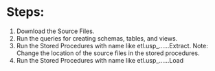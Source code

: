 # Steps:

1. Download the Source Files.
2. Run the queries for creating schemas, tables, and views.
3. Run the Stored Procedures with name like etl.usp_......Extract. Note: Change the location of the source files in the stored procedures.
4. Run the Stored Procedures with name like etl.usp_......Load
